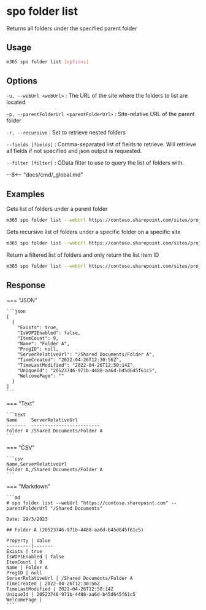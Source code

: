# spo folder list

Returns all folders under the specified parent folder

## Usage

```sh
m365 spo folder list [options]
```

## Options

`-u, --webUrl <webUrl>`
: The URL of the site where the folders to list are located

`-p, --parentFolderUrl <parentFolderUrl>`
: Site-relative URL of the parent folder

`-r, --recursive`
: Set to retrieve nested folders

`--fields [fields]`
: Comma-separated list of fields to retrieve. Will retrieve all fields if not specified and json output is requested.

`--filter [filter]`
: OData filter to use to query the list of folders with.

--8<-- "docs/cmd/_global.md"

## Examples

Gets list of folders under a parent folder

```sh
m365 spo folder list --webUrl https://contoso.sharepoint.com/sites/project-x --parentFolderUrl '/Shared Documents'
```

Gets recursive list of folders under a specific folder on a specific site

```sh
m365 spo folder list --webUrl https://contoso.sharepoint.com/sites/project-x --parentFolderUrl '/Shared Documents' --recursive
```

Return a filtered list of folders and only return the list item ID

```sh
m365 spo folder list --webUrl https://contoso.sharepoint.com/sites/project-x --parentFolderUrl '/Shared Documents' --fields ListItemAllFields/Id --filter "startswith(Name,'Folder')"
```

## Response

=== "JSON"

    ```json
    [  
      {
        "Exists": true,
        "IsWOPIEnabled": false,
        "ItemCount": 9,
        "Name": "Folder A",
        "ProgID": null,
        "ServerRelativeUrl": "/Shared Documents/Folder A",
        "TimeCreated": "2022-04-26T12:30:56Z",
        "TimeLastModified": "2022-04-26T12:50:14Z",
        "UniqueId": "20523746-971b-4488-aa6d-b45d645f61c5",
        "WelcomePage": ""
      }
    ]
    ```

=== "Text"

    ```text
    Name     ServerRelativeUrl
    -------  -------------------------
    Folder A /Shared Documents/Folder A
    ```

=== "CSV"

    ```csv
    Name,ServerRelativeUrl
    Folder A,/Shared Documents/Folder A
    ```

=== "Markdown"

    ```md
    # spo folder list --webUrl "https://contoso.sharepoint.com" --parentFolderUrl "/Shared Documents"

    Date: 29/3/2023

    ## Folder A (20523746-971b-4488-aa6d-b45d645f61c5)

    Property | Value
    ---------|-------
    Exists | true
    IsWOPIEnabled | false
    ItemCount | 9
    Name | Folder A
    ProgID | null
    ServerRelativeUrl | /Shared Documents/Folder A
    TimeCreated | 2022-04-26T12:30:56Z
    TimeLastModified | 2022-04-26T12:50:14Z
    UniqueId | 20523746-971b-4488-aa6d-b45d645f61c5
    WelcomePage |
    ```

